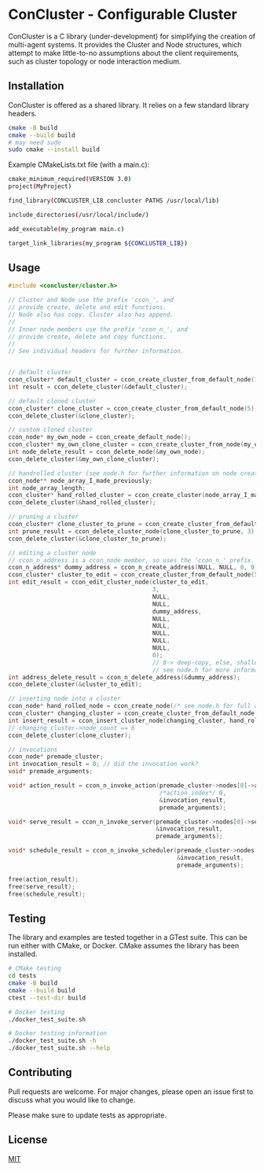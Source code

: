 # ConCluster - Configurable Cluster

ConCluster is a C library (under-development) for simplifying the creation of multi-agent systems.
It provides the Cluster and Node structures, which attempt to make little-to-no assumptions about
the client requirements, such as cluster topology or node interaction medium.

## Installation
ConCluster is offered as a shared library. It relies on a few standard library headers.
```bash
cmake -B build
cmake --build build
# may need sudo
sudo cmake --install build
```

Example CMakeLists.txt file (with a main.c):
```bash
cmake_minimum_required(VERSION 3.0)
project(MyProject)

find_library(CONCLUSTER_LIB concluster PATHS /usr/local/lib)

include_directories(/usr/local/include/)

add_executable(my_program main.c)

target_link_libraries(my_program ${CONCLUSTER_LIB})
```

## Usage
```c
#include <concluster/cluster.h>

// Cluster and Node use the prefix 'ccon_', and
// provide create, delete and edit functions.
// Node also has copy. Cluster also has append.
//
// Inner node members use the prefix 'ccon_n_', and
// provide create, delete and copy functions.
//
// See individual headers for further information.


// default cluster
ccon_cluster* default_cluster = ccon_create_cluster_from_default_node(1);
int result = ccon_delete_cluster(&default_cluster);

// default cloned cluster
ccon_cluster* clone_cluster = ccon_create_cluster_from_default_node(5);
ccon_delete_cluster(&clone_cluster);

// custom cloned cluster
ccon_node* my_own_node = ccon_create_default_node();
ccon_cluster* my_own_clone_cluster = ccon_create_cluster_from_node(my_own_node, 5);
int node_delete_result = ccon_delete_node(&my_own_node);
ccon_delete_cluster(&my_own_clone_cluster);

// handrolled cluster (see node.h for further information on node creation).
ccon_node** node_array_I_made_previously;
int node_array_length;
ccon_cluster* hand_rolled_cluster = ccon_create_cluster(node_array_I_made_previously, node_array_length);
ccon_delete_cluster(&hand_rolled_cluster);

// pruning a cluster
ccon_cluster* clone_cluster_to_prune = ccon_create_cluster_from_default_node(5);
int prune_result = ccon_delete_cluster_node(clone_cluster_to_prune, 3); // give index
ccon_delete_cluster(&clone_cluster_to_prune);

// editing a cluster node
// ccon_n_address is a ccon_node member, so uses the 'ccon_n_' prefix.
ccon_n_address* dummy_address = ccon_n_create_address(NULL, NULL, 0, 0);
ccon_cluster* cluster_to_edit = ccon_create_cluster_from_default_node(5);
int edit_result = ccon_edit_cluster_node(cluster_to_edit,
                                         3,
                                         NULL,
                                         NULL,
                                         dummy_address,
                                         NULL,
                                         NULL,
                                         NULL,
                                         NULL,
                                         NULL,
                                         0);
                                         // 0-> deep-copy, else, shallow
                                         // see node.h for more information on edit procedure
int address_delete_result = ccon_n_delete_address(&dummy_address);
ccon_delete_cluster(&cluster_to_edit);

// inserting node into a cluster
ccon_node* hand_rolled_node = ccon_create_node(/* see node.h for full args */);
ccon_cluster* changing_cluster = ccon_create_cluster_from_default_node(5);
int insert_result = ccon_insert_cluster_node(changing_cluster, hand_rolled_node, 3 /* index */);
// changing_cluster->node_count == 6
ccon_delete_cluster(clone_cluster);

// invocations
ccon_node* premade_cluster;
int invocation_result = 0; // did the invocation work?
void* premade_arguments;

void* action_result = ccon_n_invoke_action(premade_cluster->nodes[0]->actions,
                                           /*action_index*/ 0,
                                           &invocation_result,
                                           premade_arguments);

void* serve_result = ccon_n_invoke_server(premade_cluster->nodes[0]->servers->servers[0],
                                          &invocation_result,
                                          premade_arguments);

void* schedule_result = ccon_n_invoke_scheduler(premade_cluster->nodes[0]->background_tasks,
                                                &invocation_result,
                                                premade_arguments);

free(action_result);
free(serve_result);
free(schedule_result);
```

## Testing

The library and examples are tested together in a GTest suite. This can be run either with CMake,
or Docker. CMake assumes the library has been installed.

```bash
# CMake testing
cd tests
cmake -B build
cmake --build build
ctest --test-dir build

# Docker testing
./docker_test_suite.sh

# Docker testing information
./docker_test_suite.sh -h
./docker_test_suite.sh --help
```

## Contributing

Pull requests are welcome. For major changes, please open an issue first
to discuss what you would like to change.

Please make sure to update tests as appropriate.

## License

[MIT](https://choosealicense.com/licenses/mit/)
